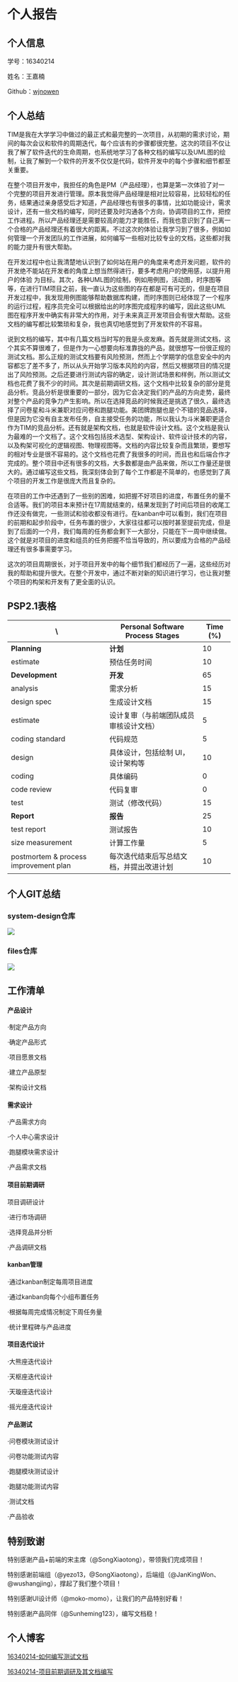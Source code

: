 # 个人报告

## 个人信息

学号：16340214 

姓名：王嘉楠

Github：[wjnowen](https://github.com/wjnowen)



## 个人总结

TIM是我在大学学习中做过的最正式和最完整的一次项目，从初期的需求讨论，期间的每次会议和软件的周期迭代，每个应该有的步骤都很完整。这次的项目不仅让我了解了软件迭代的生命周期，也系统地学习了各种文档的编写以及UML图的绘制，让我了解到一个软件的开发不仅仅是代码，软件开发中的每个步骤和细节都至关重要。

在整个项目开发中，我担任的角色是PM（产品经理），也算是第一次体验了对一个完整的项目开发进行管理。原本我觉得产品经理是相对比较容易，比较轻松的任务，结果通过亲身感受后才知道，产品经理也有很多的事情，比如功能设计，需求设计，还有一些文档的编写，同时还要及时沟通各个方向，协调项目的工作，把控工作进程。所以产品经理还是需要较高的能力才能胜任，而我也意识到了自己离一个合格的产品经理还有着很大的距离。不过这次的体验让我学习到了很多，例如如何管理一个开发团队的工作进展，如何编写一些相对比较专业的文档，这些都对我的能力提升有很大帮助。

在开发过程中也让我清楚地认识到了如何站在用户的角度来考虑开发问题，软件的开发绝不能站在开发者的角度上想当然得进行，要多考虑用户的使用感，以提升用户的体验 为目标。其次，各种UML图的绘制，例如用例图，活动图，时序图等等，在进行TIM项目之前，我一直认为这些图的存在都是可有可无的，但是在项目开发过程中，我发现用例图能够帮助数据库构建，而时序图则已经体现了一个程序的运行过程，程序员完全可以根据给出的时序图完成程序的编写，因此这些UML图在程序开发中确实有非常大的作用，对于未来真正开发项目会有很大帮助。这些文档的编写都比较繁琐和复杂，我也真切地感觉到了开发软件的不容易。

说到文档的编写，其中有几篇文档当时写的我是头皮发麻。首先就是测试文档，这个其实不算很难了，但是作为一心想要向标准靠拢的产品，就很想写一份很正规的测试文档。那么正规的测试文档要有风险预测，然而上个学期学的信息安全中的内容都忘了差不多了，所以从头开始学习版本风险的内容，然后又根据项目的情况提出了风险预测。之后还要进行测试内容的确定，设计测试场景和样例，所以测试文档也花费了我不少的时间。其次是前期调研文档，这个文档中比较复杂的部分是竞品分析。竞品分析是很重要的一部分，因为它会决定我们的产品的方向走势，最终对整个产品的竞争力产生影响。所以在选择竞品的时候我还是挑选了很久，最终选择了问卷星和斗米兼职对应问卷和跑腿功能。美团牌跑腿也是个不错的竞品选择，但是因为它没有自主发布任务，自主接受任务的功能，所以我认为斗米兼职更适合作为TIM的竞品分析。还有就是架构文档，也就是软件设计文档。这个文档是我认为最难的一个文档了。这个文档包括技术选型、架构设计、软件设计技术的内容，以及构架可视化的逻辑视图、物理视图等。文档的内容比较复杂而且繁琐，要想写的相对专业是很不容易的。这个文档也花费了我很多的时间，而且也和后端合作才完成的。整个项目中还有很多的文档，大多数都是由产品来做，所以工作量还是很大的。通过编写这些文档，我深刻体会到了每个工作都是不简单的，也感觉到了真个项目的开发工作是很庞大而且复杂的。

在项目的工作中还遇到了一些别的困难，如把握不好项目的进度，布置任务的量不合适等。我们的项目本来预计在17周就结束的，结果发现到了时间后项目的收尾工作还没有做完，一些测试和验收都没有进行。在kanban中可以看到，我们在项目的前期和起步阶段中，任务布置的很少，大家往往都可以按时甚至提前完成，但是到了后面的一个月，我们每周的任务都会剩下一大部分，只能在下一周中继续做。这个就是对项目的进度和组员的任务把握不恰当导致的，所以要成为合格的产品经理还有很多事需要学习。

这次的项目周期很长，对于项目开发中的每个细节我们都经历了一遍，这些经历对我的帮助和提升很大。在整个开发中，通过不断对新的知识进行学习，也让我对整个项目的构架和开发有了更全面的认识。

## PSP2.1表格

\ | Personal Software Process Stages | Time (%)
---|---|---
**Planning** | **计划** | 10
estimate | 预估任务时间 | 10
**Development** | **开发** | 65
analysis | 需求分析 | 15
design spec | 生成设计文档 | 15
estimate | 设计复审（与前端团队成员审核设计文档） | 5
coding standard | 代码规范 | 5
design | 具体设计，包括绘制 UI，设计架构等 | 10
coding | 具体编码 | 0
code review | 代码复审 | 0
test | 测试（修改代码） | 15
**Report** | **报告** | 25
test report | 测试报告 | 10
size measurement | 计算工作量 | 5
postmortem & process improvement plan | 每次迭代结束后写总结文档，并提出改进计划 | 10 


## 个人GIT总结

### system-design仓库

![](./../pic/contribution-wjn-system.png)

### files仓库

![](./../pic/contribution-wjn-files.png)


## 工作清单
#### 产品设计
·制定产品方向

·确定产品形式

·项目愿景文档

·建立产品原型

·架构设计文档

#### 需求设计

·产品需求方向

·个人中心需求设计

·跑腿模块需求设计

·产品需求文档

#### 项目前期调研

项目调研设计

·进行市场调研

·选择竞品并分析

·产品调研文档

#### kanban管理

·通过kanban制定每周项目进度

·通过kanban向每个小组布置任务

·根据每周完成情况制定下周任务量

·统计里程碑与产品进度

#### 项目迭代设计

·大熊座迭代设计

·天枢座迭代设计

·天璇座迭代设计

·摇光座迭代设计

#### 产品测试

·问卷模块测试设计

·问卷功能测试内容

·跑腿模块测试设计

·跑腿功能测试内容

·测试文档

·产品验收

## 特别致谢

特别感谢产品+前端的宋主席（@SongXiaotong），带领我们完成项目！

特别感谢前端组（@yezo13，@SongXiaotong），后端组（@JanKingWon、@wushangjing），撑起了我们整个项目！

特别感谢UI设计师（@moko-momo），让我们的产品特别好看！

特别感谢产品同伴（@Sunheming123），编写文档稳！


## 个人博客

[16340214-如何编写测试文档](https://blog.csdn.net/wjnowen/article/details/93796067)

[16340214-项目前期调研及其文档编写](https://blog.csdn.net/wjnowen/article/details/93890379)




